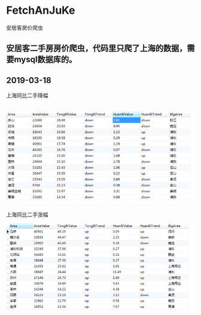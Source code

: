 # FetchAnJuKe
安居客房价爬虫

## 安居客二手房房价爬虫，代码里只爬了上海的数据，需要mysql数据库的。

## 2019-03-18 

上海同比二手降幅

![降幅](./DOC/IMG/20190318Down.png)
---

上海同比二手涨幅


![涨幅](./DOC/IMG/20190318Up.png)

